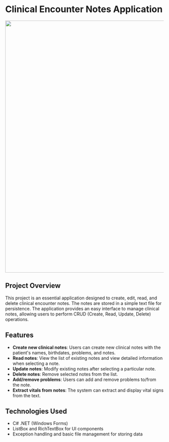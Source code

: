 # Clinical Encounter Notes Application
<img src="https://github.com/user-attachments/assets/98479c6d-6096-4b27-b3c7-fc6ea95ba277" width="800" />

## Project Overview
This project is an essential application designed to create, edit, read, and delete clinical encounter notes. The notes are stored in a simple text file for persistence. The application provides an easy interface to manage clinical notes, allowing users to perform CRUD (Create, Read, Update, Delete) operations.

## Features
- **Create new clinical notes**: Users can create new clinical notes with the patient's names, birthdates, problems, and notes.
- **Read notes**: View the list of existing notes and view detailed information when selecting a note.
- **Update notes**: Modify existing notes after selecting a particular note.
- **Delete notes**: Remove selected notes from the list.
- **Add/remove problems**: Users can add and remove problems to/from the note.
- **Extract vitals from notes**: The system can extract and display vital signs from the text.

## Technologies Used
- C# .NET (Windows Forms)
- ListBox and RichTextBox for UI components
- Exception handling and basic file management for storing data
